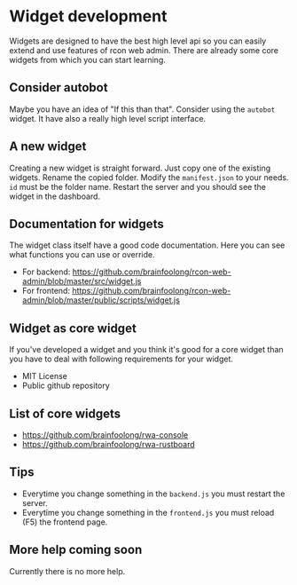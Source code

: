 # Widget development

Widgets are designed to have the best high level api so you can easily extend and use features of rcon web admin. There are already some core widgets from which you can start learning.

## Consider autobot
Maybe you have an idea of "If this than that". Consider using the `autobot` widget. It have also a really high level script interface.

## A new widget
Creating a new widget is straight forward. Just copy one of the existing widgets. Rename the copied folder. Modify the `manifest.json` to your needs. `id` must be the folder name. Restart the server and you should see the widget in the dashboard.

## Documentation for widgets
The widget class itself have a good code documentation. Here you can see what functions you can use or override. 
* For backend: https://github.com/brainfoolong/rcon-web-admin/blob/master/src/widget.js
* For frontend: https://github.com/brainfoolong/rcon-web-admin/blob/master/public/scripts/widget.js

## Widget as core widget
If you've developed a widget and you think it's good for a core widget than you have to deal with following requirements for your widget.

* MIT License
* Public github repository

## List of core widgets
* https://github.com/brainfoolong/rwa-console
* https://github.com/brainfoolong/rwa-rustboard


## Tips
* Everytime you change something in the `backend.js` you must restart the server.
* Everytime you change something in the `frontend.js` you must reload (F5) the frontend page.

## More help coming soon
Currently there is no more help.

